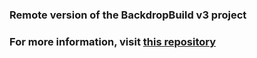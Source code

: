 ### Remote version of the BackdropBuild v3 project
### For more information, visit [this repository](https://github.com/laureanolorenzo/Smart-Bible)
